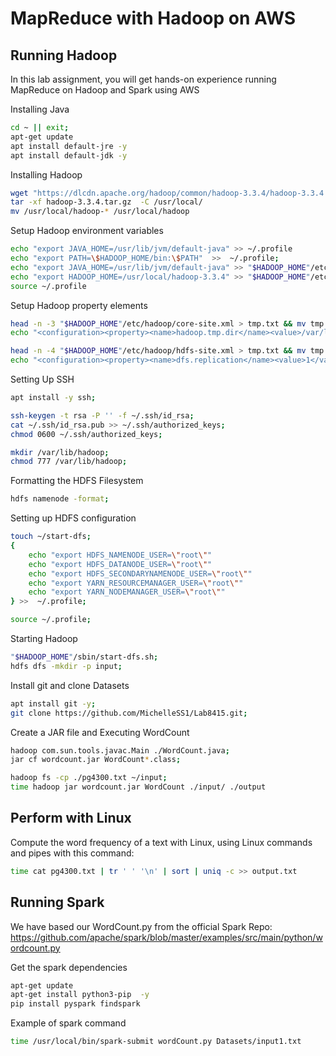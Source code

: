 # MapReduce with Hadoop on AWS
## Running Hadoop

In this lab assignment, you will get hands-on experience running MapReduce on Hadoop and Spark using AWS

Installing Java
```bash
cd ~ || exit;
apt-get update
apt install default-jre -y
apt install default-jdk -y
```

Installing Hadoop

```bash
wget "https://dlcdn.apache.org/hadoop/common/hadoop-3.3.4/hadoop-3.3.4.tar.gz"
tar -xf hadoop-3.3.4.tar.gz  -C /usr/local/
mv /usr/local/hadoop-* /usr/local/hadoop
```

Setup Hadoop environment variables
```bash
echo "export JAVA_HOME=/usr/lib/jvm/default-java" >> ~/.profile
echo "export PATH=\$HADOOP_HOME/bin:\$PATH"  >>  ~/.profile;
echo "export JAVA_HOME=/usr/lib/jvm/default-java" >> "$HADOOP_HOME"/etc/hadoop/hadoop-env.sh;
echo "export HADOOP_HOME=/usr/local/hadoop-3.3.4" >> "$HADOOP_HOME"/etc/hadoop/hadoop-env.sh;
source ~/.profile
```


Setup Hadoop property elements
```bash
head -n -3 "$HADOOP_HOME"/etc/hadoop/core-site.xml > tmp.txt && mv tmp.txt "$HADOOP_HOME"/etc/hadoop/core-site.xml;
echo "<configuration><property><name>hadoop.tmp.dir</name><value>/var/lib/hadoop</value></property></configuration>" >> "$HADOOP_HOME"/etc/hadoop/core-site.xml;

head -n -4 "$HADOOP_HOME"/etc/hadoop/hdfs-site.xml > tmp.txt && mv tmp.txt "$HADOOP_HOME"/etc/hadoop/hdfs-site.xml;
echo "<configuration><property><name>dfs.replication</name><value>1</value></property></configuration>" >> "$HADOOP_HOME"/etc/hadoop/hdfs-site.xml;
```

Setting Up SSH
```bash
apt install -y ssh;

ssh-keygen -t rsa -P '' -f ~/.ssh/id_rsa;
cat ~/.ssh/id_rsa.pub >> ~/.ssh/authorized_keys;
chmod 0600 ~/.ssh/authorized_keys;

mkdir /var/lib/hadoop;
chmod 777 /var/lib/hadoop;
```

Formatting the HDFS Filesystem
```bash
hdfs namenode -format;
```

Setting up HDFS configuration
```bash
touch ~/start-dfs;
{
    echo "export HDFS_NAMENODE_USER=\"root\""
    echo "export HDFS_DATANODE_USER=\"root\""
    echo "export HDFS_SECONDARYNAMENODE_USER=\"root\""
    echo "export YARN_RESOURCEMANAGER_USER=\"root\""
    echo "export YARN_NODEMANAGER_USER=\"root\""  
} >>  ~/.profile;

source ~/.profile;
```

Starting Hadoop
```bash
"$HADOOP_HOME"/sbin/start-dfs.sh;
hdfs dfs -mkdir -p input;
```

Install git and clone Datasets
```bash
apt install git -y;
git clone https://github.com/MichelleSS1/Lab8415.git;
```

Create a JAR file and Executing WordCount
```bash
hadoop com.sun.tools.javac.Main ./WordCount.java;
jar cf wordcount.jar WordCount*.class;

hadoop fs -cp ./pg4300.txt ~/input;
time hadoop jar wordcount.jar WordCount ./input/ ./output
```


## Perform with Linux 

Compute the word frequency of a text with Linux, using Linux commands and pipes with this command:
```bash
time cat pg4300.txt | tr ' ' '\n' | sort | uniq -c >> output.txt
```


## Running Spark
We have based our WordCount.py from the official Spark Repo:
<https://github.com/apache/spark/blob/master/examples/src/main/python/wordcount.py>



Get the spark dependencies
```bash
apt-get update
apt-get install python3-pip  -y
pip install pyspark findspark
```

Example of spark command
```bash
time /usr/local/bin/spark-submit wordCount.py Datasets/input1.txt
```